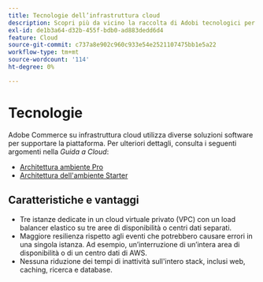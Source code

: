 ```yaml
---
title: Tecnologie dell’infrastruttura cloud
description: Scopri più da vicino la raccolta di Adobi tecnologici per Adobe Commerce sull’infrastruttura cloud.
exl-id: de1b3a64-d32b-455f-bdb0-ad883dedd6d4
feature: Cloud
source-git-commit: c737a8e902c960c933e54e2521107475bb1e5a22
workflow-type: tm+mt
source-wordcount: '114'
ht-degree: 0%

---
```



# Tecnologie

Adobe Commerce su infrastruttura cloud utilizza diverse soluzioni software per supportare la piattaforma. Per ulteriori dettagli, consulta i seguenti argomenti nella _Guida a Cloud_:

- [Architettura ambiente Pro](https://experienceleague.adobe.com/docs/commerce-cloud-service/user-guide/architecture/pro-architecture.html#production-technology-stack)
- [Architettura dell&#39;ambiente Starter](https://experienceleague.adobe.com/docs/commerce-cloud-service/user-guide/architecture/starter-architecture.html#production-and-staging-technology-stack)

## Caratteristiche e vantaggi

- Tre istanze dedicate in un cloud virtuale privato (VPC) con un load balancer elastico su tre aree di disponibilità o centri dati separati.
- Maggiore resilienza rispetto agli eventi che potrebbero causare errori in una singola istanza. Ad esempio, un’interruzione di un’intera area di disponibilità o di un centro dati di AWS.
- Nessuna riduzione dei tempi di inattività sull&#39;intero stack, inclusi web, caching, ricerca e database.
